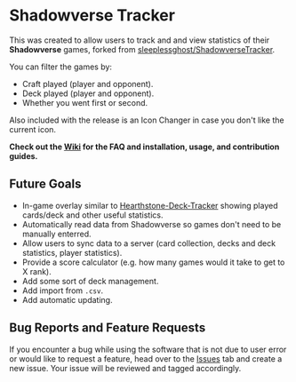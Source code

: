 # Shadowverse Tracker

This was created to allow users to track and and view statistics of their **Shadowverse** games, forked from [sleeplessghost/ShadowverseTracker](https://github.com/sleeplessghost/ShadowverseTracker).

You can filter the games by:
* Craft played (player and opponent).
* Deck played (player and opponent).
* Whether you went first or second.

Also included with the release is an Icon Changer in case you don't like the current icon.

**Check out the [Wiki](https://github.com/shadowversedecktracker/ShadowverseDeckTracker/wiki) for the FAQ and installation, usage, and contribution guides.**

## Future Goals
* In-game overlay similar to [Hearthstone-Deck-Tracker](https://github.com/HearthSim/Hearthstone-Deck-Tracker) showing played cards/deck and other useful statistics.
* Automatically read data from Shadowverse so games don't need to be manually enterred.
* Allow users to sync data to a server (card collection, decks and deck statistics, player statistics).
* Provide a score calculator (e.g. how many games would it take to get to X rank).
* Add some sort of deck management.
* Add import from ```.csv```.
* Add automatic updating.

## Bug Reports and Feature Requests
If you encounter a bug while using the software that is not due to user error or would like to request a feature, head over to the [Issues](https://github.com/shadowversedecktracker/ShadowverseDeckTracker/issues) tab and create a new issue. Your issue will be reviewed and tagged accordingly.
